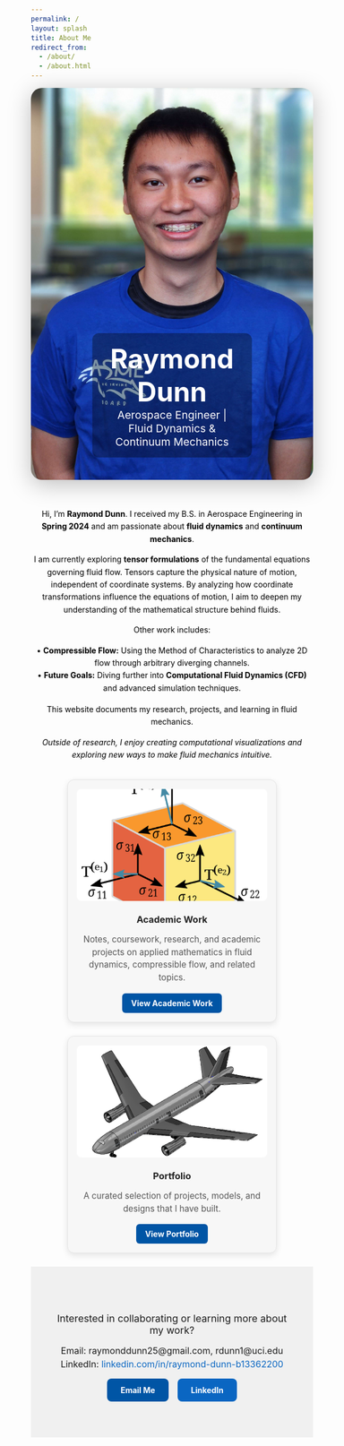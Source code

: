 ```yaml
---
permalink: /
layout: splash
title: About Me 
redirect_from: 
  - /about/
  - /about.html
---
```


<!-- Hero Image with Title Overlay -->
<div style="position:relative; width:100%; max-height:700px; overflow:hidden; border-radius:20px; box-shadow:0 8px 40px rgba(0,0,0,0.25); margin-bottom:50px;">
  <img src="/images/profile.jpg" alt="Raymond Dunn"
       style="width:100%; height:700px; object-fit:cover; object-position:center 10%; display:block;">
       
  <div style="position:absolute; bottom:40px; left:50%; transform:translateX(-50%); text-align:center; 
              color:#ffffff; background:rgba(0,0,0,0.35); padding:1rem 2rem; border-radius:12px;">
    <h1 style="font-size:3rem; margin:0;">Raymond Dunn</h1>
    <p style="font-size:1.2rem; margin:0;">Aerospace Engineer | Fluid Dynamics & Continuum Mechanics</p>
  </div>
</div>


<!-- Bio Section -->
<div style="max-width:800px; margin:0 auto; text-align:center; line-height:1.6; color:#000000;">
  <p>Hi, I’m <strong>Raymond Dunn</strong>. I received my B.S. in Aerospace Engineering in <strong>Spring 2024</strong> and am passionate about <strong>fluid dynamics</strong> and <strong>continuum mechanics</strong>.</p>

  <p>I am currently exploring <strong>tensor formulations</strong> of the fundamental equations governing fluid flow. Tensors capture the physical nature of motion, independent of coordinate systems. By analyzing how coordinate transformations influence the equations of motion, I aim to deepen my understanding of the mathematical structure behind fluids.</p>

  <p>Other work includes:</p>
  <ul style="list-style-type:none; padding:0; margin:0 0 1rem 0;">
    <li>• <strong>Compressible Flow:</strong> Using the Method of Characteristics to analyze 2D flow through arbitrary diverging channels.</li>
    <li>• <strong>Future Goals:</strong> Diving further into <strong>Computational Fluid Dynamics (CFD)</strong> and advanced simulation techniques.</li>
  </ul>

  <p>This website documents my research, projects, and learning in fluid mechanics.</p>

  <p><em>Outside of research, I enjoy creating computational visualizations and exploring new ways to make fluid mechanics intuitive.</em></p>
</div>

<!-- Responsive Card Row -->
<style>
.rd-cards {
  display:flex;
  gap:1.5rem;
  justify-content:center;
  flex-wrap:wrap;
  margin-top:2rem;
}

.rd-card {
  background:#f7f7f7; /* light gray solid background */
  border-radius:12px;
  padding:1rem;
  max-width:340px;
  text-align:center;
  box-shadow:0 4px 12px rgba(0,0,0,0.1); /* subtle shadow */
  border:1px solid #e5e5e5; /* light border for definition */
  transition: transform 0.25s, box-shadow 0.25s;
}

.rd-card:hover {
  transform: translateY(-5px);
  box-shadow:0 8px 20px rgba(0,0,0,0.15); /* stronger shadow on hover */
}

.rd-card img {
  width:100%;
  height:200px; /* consistent with your other cards */
  object-fit:cover;
  border-radius:8px;
  margin-bottom:0.75rem;
}

.rd-card h3 {
  margin:0.5rem 0;
}

.rd-card h3 a {
  text-decoration:none;
  color:#222; /* dark readable text */
  transition:color 0.25s;
}

.rd-card h3 a:hover {
  color:#0055a5; /* brand blue hover */
}

.rd-card p {
  color:#555; /* medium-dark text for readability */
  margin-bottom:1rem;
  font-size:0.95rem;
  line-height:1.5;
}

.rd-btn {
  display:inline-block;
  padding:0.55rem 1rem;
  border-radius:6px; /* matches other buttons */
  text-decoration:none;
  font-weight:bold;
  background:#0055a5;
  color:#fff;
  transition:background 0.25s;
}

.rd-btn:hover {
  background:#003f7d; /* darker on hover */
}

@media (max-width:680px) {
  .rd-card {
    max-width:100%;
    width:100%;
  }
}
</style>

<div class="rd-cards">
  <div class="rd-card">
    <a href="/academics/">
      <img src="/images/tensorsimage.png" alt="Academic Work">
    </a>
    <h3><a href="/academics/">Academic Work</a></h3>
    <p> Notes, coursework, research, and academic projects on applied mathematics in fluid dynamics, compressible flow, and related topics.</p>
    <a class="rd-btn" href="/academics/">View Academic Work</a>
  </div>

  <div class="rd-card">
    <a href="/portfolio/">
      <img src="/images/portfolioimage.png" alt="Portfolio">
    </a>
    <h3><a href="/portfolio/">Portfolio</a></h3>
    <p>A curated selection of projects, models, and designs that I have built. </p>
    <a class="rd-btn" href="/portfolio/">View Portfolio</a>
  </div>

<!-- Footer CTA -->
<div style="text-align:center; padding:4rem 2rem; background:#f0f0f0;">
  <p style="font-size:1.1rem; margin-bottom:1rem;">Interested in collaborating or learning more about my work?</p>
  
  <!-- Contact info -->
  <p style="font-size:1rem; margin:0.25rem 0;">Email: raymonddunn25@gmail.com,  rdunn1@uci.edu </p>
  <p style="font-size:1rem; margin:0.25rem 0;">LinkedIn: <a href="https://www.linkedin.com/in/raymond-dunn-b13362200" target="_blank" style="color:#0a66c2; text-decoration:none;">linkedin.com/in/raymond-dunn-b13362200</a></p>
  
  <!-- Optional button links -->
  <div style="display:flex; justify-content:center; gap:1rem; flex-wrap:wrap; margin-top:1rem;">
    <a href="mailto: raymonddunn25@gmail.com" style="padding:0.75rem 1.5rem; background-color:#0055a5; color:#fff; border-radius:8px; text-decoration:none; font-weight:bold;">Email Me</a>
    <a href="https://www.linkedin.com/in/raymond-dunn-b13362200" target="_blank" style="padding:0.75rem 1.5rem; background-color:#0a66c2; color:#fff; border-radius:8px; text-decoration:none; font-weight:bold;">LinkedIn</a>
  </div>
</div>



